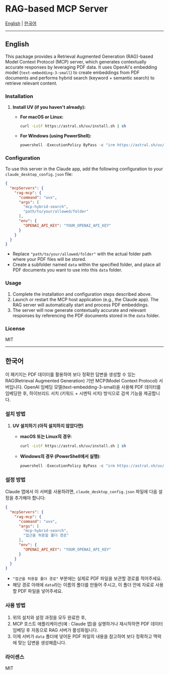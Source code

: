 # RAG-based MCP Server

[English](#english) | [한국어](#한국어)

---

## English

This package provides a Retrieval Augmented Generation (RAG)-based Model Context Protocol (MCP) server, which generates contextually accurate responses by leveraging PDF data. It uses OpenAI's embedding model (`text-embedding-3-small`) to create embeddings from PDF documents and performs hybrid search (keyword + semantic search) to retrieve relevant content.

### Installation

1. **Install UV (if you haven't already):**

   * **For macOS or Linux:**

     ```bash
     curl -LsSf https://astral.sh/uv/install.sh | sh
     ```

   * **For Windows (using PowerShell):**

     ```powershell
     powershell -ExecutionPolicy ByPass -c "irm https://astral.sh/uv/install.ps1 | iex"
     ```


### Configuration

To use this server in the Claude app, add the following configuration to your `claude_desktop_config.json` file:

```json
{
  "mcpServers": {
    "rag-mcp": {
      "command": "uvx",
      "args": [
        "mcp-hybrid-search",
        "path/to/your/allowed/folder"
      ],
      "env": {
        "OPENAI_API_KEY": "YOUR_OPENAI_API_KEY"
      }
    }
  }
}
```

* Replace `"path/to/your/allowed/folder"` with the actual folder path where your PDF files will be stored.
* Create a subfolder named `data` within the specified folder, and place all PDF documents you want to use into this `data` folder.

### Usage

1. Complete the installation and configuration steps described above.
2. Launch or restart the MCP host application (e.g., the Claude app). The RAG server will automatically start and process PDF embeddings.
3. The server will now generate contextually accurate and relevant responses by referencing the PDF documents stored in the `data` folder.

### License

MIT

---

## 한국어

이 패키지는 PDF 데이터를 활용하여 보다 정확한 답변을 생성할 수 있는 RAG(Retrieval Augmented Generation) 기반 MCP(Model Context Protocol) 서버입니다. OpenAI 임베딩 모델(text-embedding-3-small)을 사용해 PDF 데이터를 임베딩한 후, 하이브리드 서치 (키워드 + 시멘틱 서치) 방식으로 검색 기능을 제공합니다.

### 설치 방법

1. **UV 설치하기 (아직 설치하지 않았다면)**

   * **macOS 또는 Linux의 경우**:

     ```bash
     curl -LsSf https://astral.sh/uv/install.sh | sh
     ```

   * **Windows의 경우 (PowerShell에서 실행)**:

     ```powershell
     powershell -ExecutionPolicy ByPass -c "irm https://astral.sh/uv/install.ps1 | iex"
     ```


### 설정 방법

Claude 앱에서 이 서버를 사용하려면, `claude_desktop_config.json` 파일에 다음 설정을 추가해야 합니다:

```json
{
  "mcpServers": {
    "rag-mcp": {
      "command": "uvx",
      "args": [
        "mcp-hybrid-search",
        "접근을 허용할 폴더 경로"
      ],
      "env": {
        "OPENAI_API_KEY": "YOUR_OPENAI_API_KEY"
      }
    }
  }
}
```

* `"접근을 허용할 폴더 경로"` 부분에는 실제로 PDF 파일을 보관할 경로를 적어주세요.
* 해당 경로 아래에 `data`라는 이름의 폴더를 만들어 주시고, 이 폴더 안에 자료로 사용할 PDF 파일을 넣어주세요.

### 사용 방법

1. 위의 설치와 설정 과정을 모두 완료한 후,
2. MCP 호스트 애플리케이션(예 : Claude 앱)을 실행하거나 재시작하면 PDF 데이터 임베딩 후 자동으로 RAG 서버가 활성화됩니다.
3. 이제 서버가 `data` 폴더에 넣어둔 PDF 파일의 내용을 참고하여 보다 정확하고 맥락에 맞는 답변을 생성해줍니다.

### 라이센스

MIT
